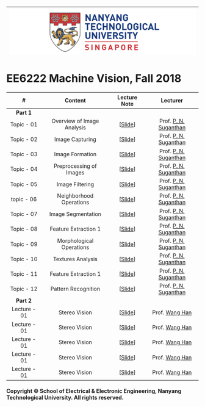 |![image](https://github.com/NTU-CCA/EE6222/blob/master/logo.png)|
|---|
# EE6222 Machine Vision, Fall 2018

|#|Content|Lecture Note|Lecturer|
|:---:|:---:|:---:|:---:|
|**Part 1**|
|Topic - 01|Overview of Image Analysis|[[Slide](https://github.com/NTU-CCA/EE7207/blob/master/Slides/EE7207-NN1_2019.pdf)]|Prof. [P. N. Suganthan](https://www.ntu.edu.sg/home/epnsugan/)
|Topic - 02|Image Capturing|[[Slide](https://github.com/NTU-CCA/EE7207/blob/master/Slides/EE7207-NN2_2019.pdf)]|Prof. [P. N. Suganthan](https://www.ntu.edu.sg/home/epnsugan/)
|Topic - 03|Image Formation|[[Slide](https://github.com/NTU-CCA/EE7207/blob/master/Slides/EE7207-NN3_2019.pdf)]|Prof. [P. N. Suganthan](https://www.ntu.edu.sg/home/epnsugan/)
|Topic - 04|Preprocessing of Images|[[Slide](https://github.com/NTU-CCA/EE7207/blob/master/Slides/EE7207-NN4_2019.pdf)]|Prof. [P. N. Suganthan](https://www.ntu.edu.sg/home/epnsugan/)
|Topic - 05|Image Filtering|[[Slide](https://github.com/NTU-CCA/EE7207/blob/master/Slides/EE7207-NN5_2019.pdf)]|Prof. [P. N. Suganthan](https://www.ntu.edu.sg/home/epnsugan/)
|topic - 06|Neighborhood Operations|[[Slide](https://github.com/NTU-CCA/EE7207/blob/master/Slides/EE7207-NN6_2019.pdf)]|Prof. [P. N. Suganthan](https://www.ntu.edu.sg/home/epnsugan/)
|Topic - 07|Image Segmentation|[[Slide](https://github.com/NTU-CCA/EE7207/blob/master/Slides/EE7207-NN7_2019.pdf)]|Prof. [P. N. Suganthan](https://www.ntu.edu.sg/home/epnsugan/)
|Topic - 08|Feature Extraction 1|[[Slide](https://github.com/NTU-CCA/EE7207/blob/master/Slides/EE7207-Part2-1.pdf)]|Prof. [P. N. Suganthan](https://www.ntu.edu.sg/home/epnsugan/)
|Topic - 09|Morphological Operations|[[Slide](https://github.com/NTU-CCA/EE7207/blob/master/Slides/EE7207-Part2-2.pdf)]|Prof. [P. N. Suganthan](https://www.ntu.edu.sg/home/epnsugan/)
|Topic - 10|Textures Analysis|[[Slide](https://github.com/NTU-CCA/EE7207/blob/master/Slides/EE7207-Part2-3.pdf)]|Prof. [P. N. Suganthan](https://www.ntu.edu.sg/home/epnsugan/)
|Topic - 11|Feature Extraction 1|[[Slide](https://github.com/NTU-CCA/EE7207/blob/master/Slides/EE7207-Part2-4.pdf)]|Prof. [P. N. Suganthan](https://www.ntu.edu.sg/home/epnsugan/)
|Topic - 12|Pattern Recognition|[[Slide](https://github.com/NTU-CCA/EE7207/blob/master/Slides/EE7207-Part2-5.pdf)]|Prof. [P. N. Suganthan](https://www.ntu.edu.sg/home/epnsugan/)
|**Part 2**|
|Lecture - 01|Stereo Vision|[[Slide](https://github.com/NTU-CCA/EE7207/blob/master/Slides/EE7207-Part2-5.pdf)]|Prof. [Wang Han](http://research.ntu.edu.sg/expertise/academicprofile/pages/StaffProfile.aspx?ST_EMAILID=hw)
|Lecture - 01|Stereo Vision|[[Slide](https://github.com/NTU-CCA/EE7207/blob/master/Slides/EE7207-Part2-5.pdf)]|Prof. [Wang Han](http://research.ntu.edu.sg/expertise/academicprofile/pages/StaffProfile.aspx?ST_EMAILID=hw)
|Lecture - 01|Stereo Vision|[[Slide](https://github.com/NTU-CCA/EE7207/blob/master/Slides/EE7207-Part2-5.pdf)]|Prof. [Wang Han](http://research.ntu.edu.sg/expertise/academicprofile/pages/StaffProfile.aspx?ST_EMAILID=hw)
|Lecture - 01|Stereo Vision|[[Slide](https://github.com/NTU-CCA/EE7207/blob/master/Slides/EE7207-Part2-5.pdf)]|Prof. [Wang Han](http://research.ntu.edu.sg/expertise/academicprofile/pages/StaffProfile.aspx?ST_EMAILID=hw)
|Lecture - 01|Stereo Vision|[[Slide](https://github.com/NTU-CCA/EE7207/blob/master/Slides/EE7207-Part2-5.pdf)]|Prof. [Wang Han](http://research.ntu.edu.sg/expertise/academicprofile/pages/StaffProfile.aspx?ST_EMAILID=hw)

#### Copyright © School of Electrical & Electronic Engineering, Nanyang Technological University. All rights reserved.
